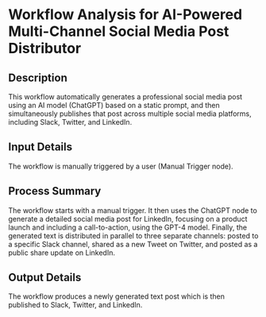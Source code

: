 # Workflow Analysis for AI-Powered Multi-Channel Social Media Post Distributor

## Description
This workflow automatically generates a professional social media post using an AI model (ChatGPT) based on a static prompt, and then simultaneously publishes that post across multiple social media platforms, including Slack, Twitter, and LinkedIn.

## Input Details
The workflow is manually triggered by a user (Manual Trigger node).

## Process Summary
The workflow starts with a manual trigger. It then uses the ChatGPT node to generate a detailed social media post for LinkedIn, focusing on a product launch and including a call-to-action, using the GPT-4 model. Finally, the generated text is distributed in parallel to three separate channels: posted to a specific Slack channel, shared as a new Tweet on Twitter, and posted as a public share update on LinkedIn.

## Output Details
The workflow produces a newly generated text post which is then published to Slack, Twitter, and LinkedIn.
